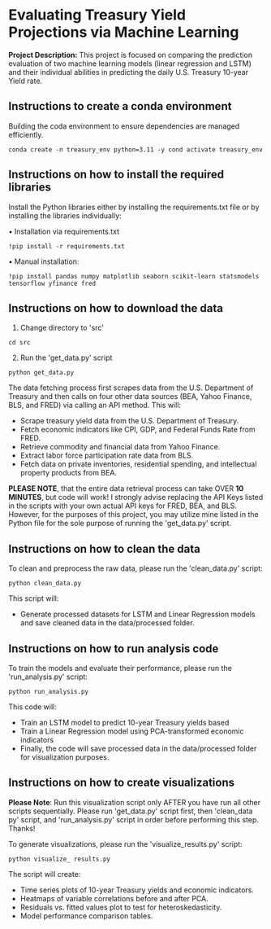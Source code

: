# Evaluating Treasury Yield Projections via Machine Learning

**Project Description:** This project is focused on comparing the prediction evaluation of two machine learning models (linear regression and LSTM) and their individual abilities in predicting the daily U.S. Treasury 10-year Yield rate.

## Instructions to create a conda environment
Building the coda environment to ensure dependencies are managed efficiently.
```
conda create -n treasury_env python=3.11 -y cond activate treasury_env
```

## Instructions on how to install the required libraries

Install the Python libraries either by installing the requirements.txt file or by installing the libraries individually:

• Installation via requirements.txt
```
!pip install -r requirements.txt
```
• Manual installation:
```
!pip install pandas numpy matplotlib seaborn scikit-learn statsmodels tensorflow yfinance fred
```
## Instructions on how to download the data
1. Change directory to 'src'
```
cd src
```
2. Run the 'get_data.py' script
```
python get_data.py
```
The data fetching process first scrapes data from the U.S. Department of Treasury and then calls on four other data sources (BEA, Yahoo Finance, BLS, and FRED) via calling an API method. This will:
- Scrape treasury yield data from the U.S. Department of Treasury.
- Fetch economic indicators like CPI, GDP, and Federal Funds Rate from FRED.
- Retrieve commodity and financial data from Yahoo Finance.
- Extract labor force participation rate data from BLS.
- Fetch data on private inventories, residential spending, and intellectual property products from BEA.

**PLEASE NOTE**, that the entire data retrieval process can take OVER **10 MINUTES**, but code will work! I strongly advise replacing the API Keys listed in the scripts with your own actual API keys for FRED, BEA, and BLS. However, for the purposes of this project, you may utilize mine listed in the Python file for the sole purpose of running the
'get_data.py' script.


## Instructions on how to clean the data

To clean and preprocess the raw data, please run the 'clean_data.py' script:
```
python clean_data.py
```
This script will:
- Generate processed datasets for LSTM and Linear Regression models and save cleaned data in the data/processed folder.

## Instructions on how to run analysis code

To train the models and evaluate their performance, please run the 'run_analysis.py' script:
```
python run_analysis.py
```
This code will:
- Train an LSTM model to predict 10-year Treasury yields based
- Train a Linear Regression model using PCA-transformed economic indicators
- Finally, the code will save processed data in the data/processed folder for visualization purposes.

## Instructions on how to create visualizations

**Please Note**: Run this visualization script only AFTER you have run all other scripts sequentially. Please run  'get_data.py' script first, then 'clean_data py' script, and 'run_analysis.py' script in order before performing this step. Thanks!

To generate visualizations, please run the 'visualize_results.py' script:
```
python visualize_ results.py
```
The script will create:
- Time series plots of 10-year Treasury yields and economic indicators.
- Heatmaps of variable correlations before and after PCA.
- Residuals vs. fitted values plot to test for heteroskedasticity.
- Model performance comparison tables.
